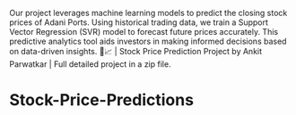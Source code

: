 Our project leverages machine learning models to predict the closing stock prices of Adani Ports. Using historical trading data, we train a Support Vector Regression (SVR) model to forecast future prices accurately. This predictive analytics tool aids investors in making informed decisions based on data-driven insights. 🚀📈 |
Stock Price Prediction Project by Ankit Parwatkar |
Full detailed project in a zip file.
# Stock-Price-Predictions
